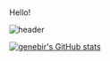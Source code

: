 ###
Hello!

![header](https://capsule-render.vercel.app/api?type=egg&color=auto&height=300&section=header&text=genebir%2&fontSize=90)

[![genebir's GitHub stats](https://github-readme-stats.vercel.app/api?username=genebir)](https://github.com/genebir/github-readme-stats)


<!--
**genebir/genebir** is a ✨ _special_ ✨ repository because its `README.md` (this file) appears on your GitHub profile.



Here are some ideas to get you started:

- 🔭 I’m currently working on ...
- 🌱 I’m currently learning ...
- 👯 I’m looking to collaborate on ...
- 🤔 I’m looking for help with ...
- 💬 Ask me about ...
- 📫 How to reach me: ...
- 😄 Pronouns: ...
- ⚡ Fun fact: ...
-->




